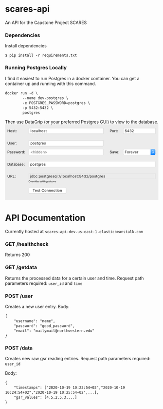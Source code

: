 # scares-api
An API for the Capstone Project SCARES

### Dependencies
Install dependencies
```
$ pip install -r requirements.txt
```

### Running Postgres Locally
I find it easiest to run Postgres in a docker container. You can get a container up and running with this command.
```
docker run -d \
        --name dev-postgres \
        -e POSTGRES_PASSWORD=postgres \
        -p 5432:5432 \
        postgres
```

Then use DataGrip (or your preferred Postgres GUI) to view to the database.
![Image of DataGrip Preferences](./datagrip.png)

# API Documentation
Currently hosted at `scares-api-dev.us-east-1.elasticbeanstalk.com`
### GET /healthcheck
Returns 200

### GET /getdata
Returns the processed data for a certain user and time.
Request path parameters required: `user_id` and `time`

### POST /user
Creates a new user entry. 
Body:
```
{
    "username": "name",
    "password": "good_password",
    "email": "mailymail@northwestern.edu"
}
```
### POST /data
Creates new raw gsr reading entries.
Request path parameters required: `user_id`

Body:
```
{
    "timestamps": ["2020-10-19 10:23:54+02","2020-10-19 10:24:54+02","2020-10-19 10:25:54+02",...],
    "gsr_values": [4.5,2.5,3,...]
}
```
